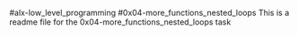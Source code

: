 #alx-low_level_programming
#0x04-more_functions_nested_loops
This is a readme file for the 0x04-more_functions_nested_loops task


